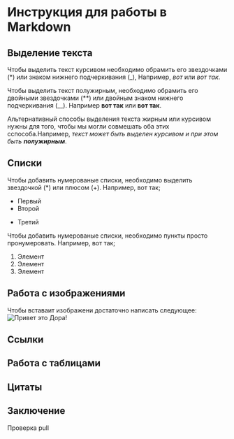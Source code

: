 # Инструкция для работы в Markdown

## Выделение текста

Чтобы выделить текст курсивом необходимо обрамить его звездочками (*) или знаком нижнего подчеркивания (_), Например, *вот* или _вот так_.

Чтобы выделить текст полужирным, необходимо обрамить его двойными звездочками (**) или двойным знаком нижнего подчеркивания (__). Например **вот так** или __вот так__.

Альтернативный способы выделения текста жирным или курсивом нужны для того, чтобы мы могли совмешать оба этих сспособа.Например, _текст может быть выделен курсивом и при этом быть **полужирным**_.

## Списки

Чтобы добавить нумерованые списки, необходимо выделить звездочкой (*) или плюсом (+). Например, вот так;
* Первый
* Второй
+ Третий

Чтобы добавить нумерованые списки,
необходимо пункты просто пронумеровать. Например, вот так;
1. Элемент 
2. Элемент
3. Элемент

## Работа с изображениями

Чтобы вставаит изображени достаточно написать следующее:
![Привет это Дора!](Dora.jpg)

## Ссылки

## Работа с таблицами

## Цитаты 

## Заключение
Проверка pull
